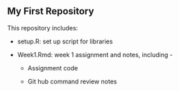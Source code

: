 ## My First Repository

This repository includes:

-   setup.R: set up script for libraries

-   Week1.Rmd: week 1 assignment and notes, including -

    -   Assignment code

    -   Git hub command review notes
